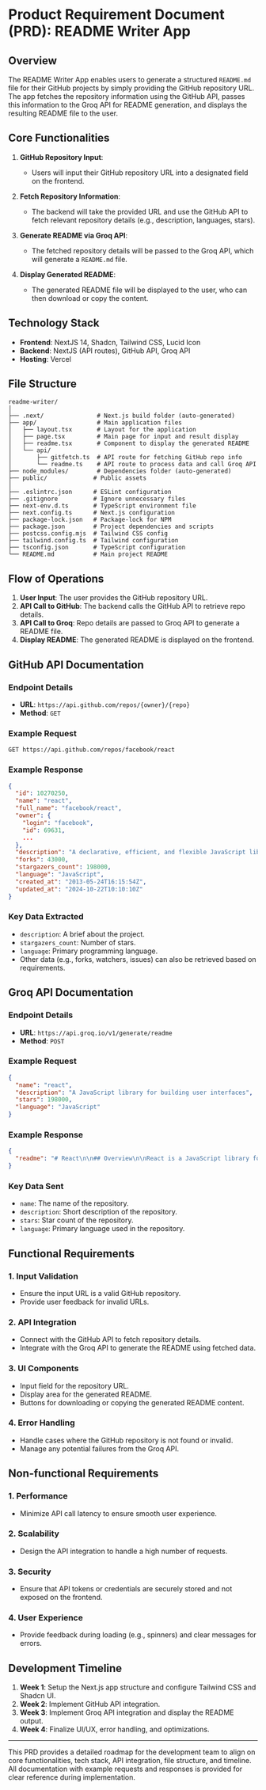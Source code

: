 # Product Requirement Document (PRD): README Writer App

## Overview
The README Writer App enables users to generate a structured `README.md` file for their GitHub projects by simply providing the GitHub repository URL. The app fetches the repository information using the GitHub API, passes this information to the Groq API for README generation, and displays the resulting README file to the user.

## Core Functionalities
1. **GitHub Repository Input**:
   - Users will input their GitHub repository URL into a designated field on the frontend.
   
2. **Fetch Repository Information**:
   - The backend will take the provided URL and use the GitHub API to fetch relevant repository details (e.g., description, languages, stars).
   
3. **Generate README via Groq API**:
   - The fetched repository details will be passed to the Groq API, which will generate a `README.md` file.
   
4. **Display Generated README**:
   - The generated README file will be displayed to the user, who can then download or copy the content.

## Technology Stack
- **Frontend**: NextJS 14, Shadcn, Tailwind CSS, Lucid Icon
- **Backend**: NextJS (API routes), GitHub API, Groq API
- **Hosting**: Vercel

## File Structure
```
readme-writer/
│
├── .next/               # Next.js build folder (auto-generated)
├── app/                 # Main application files
│   ├── layout.tsx       # Layout for the application
│   ├── page.tsx         # Main page for input and result display
│   ├── readme.tsx       # Component to display the generated README
│   └── api/
│       ├── gitfetch.ts  # API route for fetching GitHub repo info
│       └── readme.ts    # API route to process data and call Groq API
├── node_modules/        # Dependencies folder (auto-generated)
├── public/             # Public assets
│
├── .eslintrc.json      # ESLint configuration
├── .gitignore          # Ignore unnecessary files
├── next-env.d.ts       # TypeScript environment file
├── next.config.ts      # Next.js configuration
├── package-lock.json   # Package-lock for NPM
├── package.json        # Project dependencies and scripts
├── postcss.config.mjs  # Tailwind CSS config
├── tailwind.config.ts  # Tailwind configuration
├── tsconfig.json       # TypeScript configuration
└── README.md           # Main project README
```

## Flow of Operations
1. **User Input**: The user provides the GitHub repository URL.
2. **API Call to GitHub**: The backend calls the GitHub API to retrieve repo details.
3. **API Call to Groq**: Repo details are passed to Groq API to generate a README file.
4. **Display README**: The generated README is displayed on the frontend.

## GitHub API Documentation

### Endpoint Details
- **URL**: `https://api.github.com/repos/{owner}/{repo}`
- **Method**: `GET`

### Example Request
```
GET https://api.github.com/repos/facebook/react
```

### Example Response
```json
{
  "id": 10270250,
  "name": "react",
  "full_name": "facebook/react",
  "owner": {
    "login": "facebook",
    "id": 69631,
    ...
  },
  "description": "A declarative, efficient, and flexible JavaScript library for building user interfaces.",
  "forks": 43000,
  "stargazers_count": 198000,
  "language": "JavaScript",
  "created_at": "2013-05-24T16:15:54Z",
  "updated_at": "2024-10-22T10:10:10Z"
}
```

### Key Data Extracted
- `description`: A brief about the project.
- `stargazers_count`: Number of stars.
- `language`: Primary programming language.
- Other data (e.g., forks, watchers, issues) can also be retrieved based on requirements.

## Groq API Documentation

### Endpoint Details
- **URL**: `https://api.groq.io/v1/generate/readme`
- **Method**: `POST`

### Example Request
```json
{
  "name": "react",
  "description": "A JavaScript library for building user interfaces",
  "stars": 198000,
  "language": "JavaScript"
}
```

### Example Response
```json
{
  "readme": "# React\n\n## Overview\n\nReact is a JavaScript library for building user interfaces...\n"
}
```

### Key Data Sent
- `name`: The name of the repository.
- `description`: Short description of the repository.
- `stars`: Star count of the repository.
- `language`: Primary language used in the repository.

## Functional Requirements

### 1. Input Validation
- Ensure the input URL is a valid GitHub repository.
- Provide user feedback for invalid URLs.

### 2. API Integration
- Connect with the GitHub API to fetch repository details.
- Integrate with the Groq API to generate the README using fetched data.

### 3. UI Components
- Input field for the repository URL.
- Display area for the generated README.
- Buttons for downloading or copying the generated README content.

### 4. Error Handling
- Handle cases where the GitHub repository is not found or invalid.
- Manage any potential failures from the Groq API.

## Non-functional Requirements

### 1. Performance
- Minimize API call latency to ensure smooth user experience.

### 2. Scalability
- Design the API integration to handle a high number of requests.

### 3. Security
- Ensure that API tokens or credentials are securely stored and not exposed on the frontend.

### 4. User Experience
- Provide feedback during loading (e.g., spinners) and clear messages for errors.

## Development Timeline
1. **Week 1**: Setup the Next.js app structure and configure Tailwind CSS and Shadcn UI.
2. **Week 2**: Implement GitHub API integration.
3. **Week 3**: Implement Groq API integration and display the README output.
4. **Week 4**: Finalize UI/UX, error handling, and optimizations.

---

This PRD provides a detailed roadmap for the development team to align on core functionalities, tech stack, API integration, file structure, and timeline. All documentation with example requests and responses is provided for clear reference during implementation.